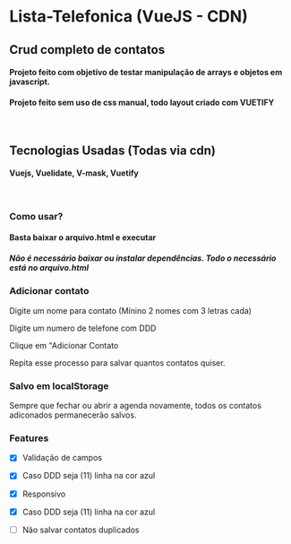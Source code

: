 # Lista-Telefonica (VueJS - CDN)
## Crud completo de contatos 



#### Projeto feito com objetivo de testar manipulação de arrays e objetos em javascript.
#### Projeto feito sem uso de css manual, todo layout criado com VUETIFY
<br>


## Tecnologias Usadas (Todas via cdn)
#### Vuejs, Vuelidate, V-mask, Vuetify
<br>


### Como usar?
#### Basta baixar o arquivo.html e executar
##### Não é necessário baixar ou instalar dependências. Todo o necessário está no arquivo.html


### Adicionar contato

Digite um nome para contato (Mínino 2 nomes com 3 letras cada)

Digite um numero de telefone com DDD

Clique em "Adicionar Contato

Repita esse processo para salvar quantos contatos quiser.


### Salvo em localStorage

Sempre que fechar ou abrir a agenda novamente, todos os contatos adiconados permanecerão salvos.






### Features

- [x] Validação de campos
- [x] Caso DDD seja (11) linha na cor azul
- [X] Responsivo
- [x] Caso DDD seja (11) linha na cor azul
- [ ] Não salvar contatos duplicados


